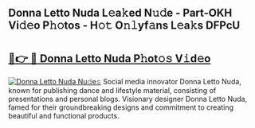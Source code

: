 ## Donna Letto Nuda L𝚎a𝚔ed N𝚞𝚍e - Part-OKH Vi𝚍𝚎o P𝚑𝚘tos - H𝚘𝚝 O𝚗𝚕yf𝚊ns L𝚎a𝚔s DFPcU

# <h2><a href="http://kf6gfb.oniu.top/?m=Donna+Letto+Nuda">🔗👉 🔴 Donna Letto Nuda P𝚑ot𝚘𝚜 V𝚒d𝚎o</a></h2>

[![Donna Letto Nuda Nu𝚍e𝚜](https://i.imgur.com/0qMVB7G.gif)](http://kf6gfb.oniu.top/?m=Donna+Letto+Nuda)
Social media innovator Donna Letto Nuda, known for publishing dance and lifestyle material, consisting of presentations and personal blogs. Visionary designer Donna Letto Nuda, famed for their groundbreaking designs and commitment to creating beautiful and functional products.  
